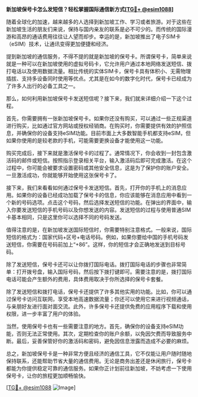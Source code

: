 **新加坡保号卡怎么发短信？轻松掌握国际通信新方式[[TG💪+ @esim1088](https://t.me/s/esim1088)]**

随着全球化的加速，越来越多的人选择到新加坡工作、学习或者旅游。对于这些在新加坡生活的朋友们来说，保持与国内亲友的联系是必不可少的。而传统的国际漫游和高昂的通话费用往往让人望而却步。幸运的是，新加坡推出了电子SIM卡（eSIM）技术，让通讯变得更加便捷和经济。

提到新加坡的通信服务，不得不提的就是新加坡的保号卡。所谓保号卡，简单来说就是一种可以在新加坡使用的虚拟号码卡，它允许用户通过本地网络发送短信、拨打电话以及使用数据流量。相比传统的实体SIM卡，保号卡具有体积小、无需物理插拔、支持多设备同时使用等优点。尤其是在如今的数字化时代，保号卡已经成为了许多人出行的必备工具之一。

那么，如何利用新加坡保号卡发送短信呢？接下来，我们就来详细介绍一下这个过程。

首先，你需要拥有一张新加坡保号卡。如果你还没有购买，可以通过一些正规渠道进行购买，比如通过官方网站或授权经销商。在购买时，你需要提供有效的护照信息，并确保你的设备支持eSIM功能。目前市面上大多数智能手机都支持eSIM，但如果你使用的是较老款的手机，可能需要更换设备才能使用这一功能。

购买完成后，接下来就是激活保号卡的过程了。通常情况下，你会收到一封包含激活码的邮件或短信。按照指示登录相关平台，输入激活码后即可完成激活。在这个过程中，你可能会被要求设置密码或其他安全信息，这是为了保护你的账户安全。一旦激活成功，你就能够开始使用这张保号卡了。

接下来，我们来看看如何通过保号卡发送短信。首先，打开你的手机上的消息应用。如果你的设备已经成功加载了保号卡的信息，你应该能够在消息应用中看到一个新的号码选项。点击这个号码，然后选择发送短信的功能。在弹出的界面中，输入你要发送短信的手机号码以及你想发送的内容。发送短信的过程与使用普通SIM卡基本相同，只是这里你可以选择不同的号码发送。

值得注意的是，在新加坡发送国际短信时，你需要特别注意格式。一般来说，国际短信的格式为：国家代码+区号+电话号码。例如，如果你要给中国的手机号码发送短信，你需要在号码前加上“+86”。这样，你的短信才会正确地发送到目标号码。

除了发送短信，保号卡还可以让你拨打国际电话。拨打国际电话的步骤也非常简单：打开拨号盘，输入国际号码，然后按下拨打键即可。需要注意的是，拨打国际电话可能会产生额外的费用，具体费用取决于你所选择的保号卡套餐。

除了发送短信和拨打电话，保号卡还提供了许多其他实用的功能。比如，你可以通过保号卡访问互联网，享受本地高速数据流量；你还可以使用它来进行视频通话，与亲朋好友进行面对面交流。此外，许多保号卡还提供免费的应用程序下载和使用权限，进一步丰富了用户的体验。

当然，使用保号卡也有一些需要注意的地方。首先，确保你的设备支持eSIM功能，否则无法正常使用。其次，定期检查你的账户余额，以免因欠费而导致服务中断。最后，妥善保管好你的激活码和密码，避免因信息泄露而造成不必要的麻烦。

总之，新加坡保号卡是一种非常方便且经济的通信工具，它不仅能让用户随时随地保持联系，还能帮助节省大量的通信费用。无论是商务出差还是休闲旅行，保号卡都能为你提供稳定可靠的通信服务。如果你正计划前往新加坡，不妨考虑一下使用保号卡，让你的旅程更加顺畅愉快。

[[TG💪+ @esim1088](https://t.me/s/esim1088) ![Image](https://i.postimg.cc/4NQfJmqS/Snipaste-2025-05-13-00-14-12.png)]